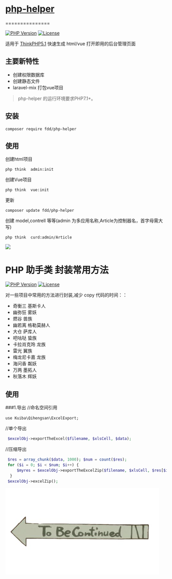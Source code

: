 

# [php-helper](https://github.com/fudanda/myadmin)

===============

[![PHP Version](https://img.shields.io/badge/php-%3E%3D7.1-8892BF.svg)](http://www.php.net/)
[![License](https://poser.pugx.org/topthink/framework/license)](https://packagist.org/packages/topthink/framework)

适用于 [ThinkPHP5.1](http://thinkphp.cn) 快速生成 html/vue 打开即用的后台管理页面

## 主要新特性

* 创建权限数据库
* 创建静态文件
* laravel-mix 打包vue项目




> php-helper 的运行环境要求PHP7.1+。

## 安装

~~~
composer require fdd/php-helper
~~~
## 使用

创建html项目

~~~
php think  admin:init
~~~

创建Vue项目

~~~
php think  vue:init
~~~

更新
~~~
composer update fdd/php-helper
~~~

创建 model,contrell 等等(admin 为多应用名称,Article为控制器名，首字母需大写)
~~~
php think  curd:admin/Article
~~~



![](https://ss0.baidu.com/6ONWsjip0QIZ8tyhnq/it/u=4168864317,3199957741&fm=58&bpow=1121&bpoh=1600)

# PHP 助手类 封装常用方法

[![PHP Version](https://img.shields.io/badge/php-%3E%3D5.6-8892BF.svg)](http://www.php.net/)
[![License](https://poser.pugx.org/topthink/framework/license)](https://packagist.org/packages/topthink/framework)

对一些项目中常用的方法进行封装,减少 copy 代码的时间：：

- 奇衡三 基斯卡人
- 幽弥狂 雾妖
- 燃谷 兽族
- 幽若离 格勒莫赫人
- 大仓 萨库人
- 吧咕哒 蛰族
- 卡拉肖克玲 龙族
- 雷光 翼族
- 梅龙尼卡嘉 龙族
- 海问香 粼妖
- 万两 墨拓人
- 秋落木 辉妖

## 使用

###1.导出
//命名空间引用

`use Kuiba\Qihengsan\ExcelExport;`

//单个导出

```php
 $excelObj->exportTheExcel($filename, $xlsCell, $data);
```

//压缩导出

```php
 $res = array_chunk($data, 1000); $num = count($res);
 for ($i = 0; $i < $num; $i++) {
     $myres = $excelObj->exportTheExcelZip($filename, $xlsCell, $res[$i], $i + 1);
  }
 $excelObj->excelZip();
```

[![tobecontinued](tobecontinued.jpg)](https://github.com/fudanda/myadmin)